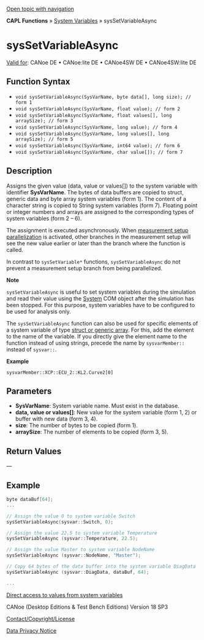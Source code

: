 [Open topic with navigation](../../../../../CANoeDEFamily.htm#Topics/CAPLFunctions/SystemVariables/Functions/CAPLfunctionSysSetVariableAsync.md)

**CAPL Functions** » [System Variables](../CAPLfunctionsSystemVariablesOverview.md) » sysSetVariableAsync

# sysSetVariableAsync

[Valid for](../../../Shared/FeatureAvailability.md): CANoe DE • CANoe:lite DE • CANoe4SW DE • CANoe4SW:lite DE

## Function Syntax

- `void sysSetVariableAsync(SysVarName, byte data[], long size); // form 1`
- `void sysSetVariableAsync(SysVarName, float value); // form 2`
- `void sysSetVariableAsync(SysVarName, float values[], long arraySize); // form 3`
- `void sysSetVariableAsync(SysVarName, long value); // form 4`
- `void sysSetVariableAsync(SysVarName, long values[], long arraySize); // form 5`
- `void sysSetVariableAsync(SysVarName, int64 value); // form 6`
- `void sysSetVariableAsync(SysVarName, char value[]); // form 7`

## Description

Assigns the given value (data, value or values[]) to the system variable with identifier **SysVarName**. The bytes of data buffers are copied to struct, generic data and byte array system variables (form 1). The content of a character string is copied to String system variables (form 7). Floating point or integer numbers and arrays are assigned to the corresponding types of system variables (form 2 – 6).

The assignment is executed asynchronously. When [measurement setup parallelization](../../../CANoeCANalyzer/Windows/MeasurementSetup/LoggingBranchParallelization.md) is activated, other branches in the measurement setup will see the new value earlier or later than the branch where the function is called.

In contrast to `sysSetVariable*` functions, `sysSetVariableAsync` do not prevent a measurement setup branch from being parallelized.

**Note**

`sysSetVariableAsync` is useful to set system variables during the simulation and read their value using the [System](../../../COMInterface/Objects/COMObjectSystem.md) COM object after the simulation has been stopped. For this purpose, system variables have to be configured to be used for analysis only.

The `sysSetVariableAsync` function can also be used for specific elements of a system variable of type [struct or generic array](../../../Shared/SystemVariables/SysVar.md). For this, add the element to the name of the variable. If you directly give the element name to the function instead of using strings, precede the name by `sysvarMember::` instead of `sysvar::`.

**Example**

`sysvarMember::XCP::ECU_2::KL2.Curve2[0]`

## Parameters

- **SysVarName**: System variable name. Must exist in the database.
- **data, value or values[]**: New value for the system variable (form 1, 2) or buffer with new data (form 3, 4).
- **size**: The number of bytes to be copied (form 1).
- **arraySize**: The number of elements to be copied (form 3, 5).

## Return Values

—

## Example

```c
byte dataBuf[64];
...

// Assign the value 0 to system variable Switch
sysSetVariableAsync(sysvar::Switch, 0);

// Assign the value 22.5 to system variable Temperature
sysSetVariableAsync (sysvar::Temperature, 22.5);

// Assign the value Master to system variable NodeName
sysSetVariableAsync (sysvar::NodeName, "Master");

// Copy 64 bytes of the data buffer into the system variable DiagData
sysSetVariableAsync (sysvar::DiagData, dataBuf, 64);

...
```

[Direct access to values from system variables](../../../Shared/CAPL/SignalOrientedProgramming/SOPAccessSystemVariable.md)

CANoe (Desktop Editions & Test Bench Editions) Version 18 SP3

[Contact/Copyright/License](../../../Shared/ContactCopyrightLicense.md)

[Data Privacy Notice](https://www.vector.com/int/en/company/get-info/privacy-policy/)
